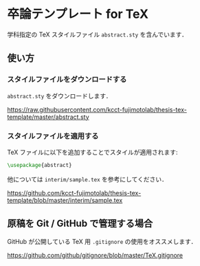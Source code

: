 # 卒論テンプレート for TeX

学科指定の TeX スタイルファイル `abstract.sty` を含んでいます．


## 使い方

### スタイルファイルをダウンロードする

`abstract.sty` をダウンロードします．

https://raw.githubusercontent.com/kcct-fujimotolab/thesis-tex-template/master/abstract.sty


### スタイルファイルを適用する

TeX ファイルに以下を追加することでスタイルが適用されます:

```tex
\usepackage{abstract}
```

他については `interim/sample.tex` を参考にしてください．

https://github.com/kcct-fujimotolab/thesis-tex-template/blob/master/interim/sample.tex


## 原稿を Git / GitHub で管理する場合

GitHub が公開している TeX 用 `.gitignore` の使用をオススメします．

https://github.com/github/gitignore/blob/master/TeX.gitignore
